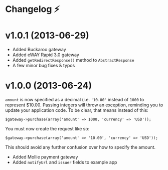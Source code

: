 # Changelog :zap:

# v1.0.1 (2013-06-29)

* Added Buckaroo gateway
* Added eWAY Rapid 3.0 gateway
* Added `getRedirectResponse()` method to `AbstractResponse`
* A few minor bug fixes & typos

# v1.0.0 (2013-06-24)

`amount` is now specified as a decimal (i.e. `'10.00'` instead of `1000`
to represent $10.00. Passing integers will throw an exception, reminding you
to update your application code. To be clear, that means instead of this:

    $gateway->purchase(array('amount' => 1000, 'currency' => 'USD'));

You must now create the request like so:

    $gateway->purchase(array('amount' => '10.00', 'currency' => 'USD'));

This should avoid any further confusion over how to specify the amount.

*   Added Mollie payment gateway
*   Added `notifyUrl` and `issuer` fields to example app
